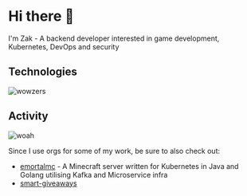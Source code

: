 # Hi there 👋

I'm Zak - A backend developer interested in game development, Kubernetes, DevOps and security

## Technologies

![wowzers](https://skillicons.dev/icons?i=java,gradle,spring,go,mongodb,postgres,redis,grafana,prometheus,kubernetes&theme=dark&perline=10)

## Activity

![woah](https://github-readme-stats-git-masterrstaa-rickstaa.vercel.app/api?username=ZakShearman&count_private=true&show_icons=true&theme=midnight-purple)

Since I use orgs for some of my work, be sure to also check out:
  - [emortalmc](https://github.com/emortalmc/) - A Minecraft server written for Kubernetes in Java and Golang utilising Kafka and Microservice infra
  - [smart-giveaways](https://github.com/SmartGiveaways)

